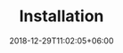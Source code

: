 ---
title: "Installation"
date: 2018-12-29T11:02:05+06:00
icon: "ti-panel"
description: "Lorem ipsum dolor sit amet ipsum dolor sit amet ipsum dolor sit amet!"
type : "docs"
---